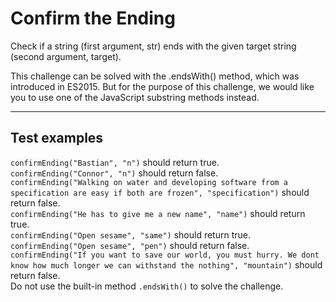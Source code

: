 # Confirm the Ending

Check if a string (first argument, str) ends with the given target string (second argument, target).

This challenge can be solved with the .endsWith() method, which was introduced in ES2015. But for the purpose of this challenge, we would like you to use one of the JavaScript substring methods instead.

---

## Test examples

`confirmEnding("Bastian", "n")` should return true.\
`confirmEnding("Connor", "n")` should return false.\
`confirmEnding("Walking on water and developing software from a specification are easy if both are frozen", "specification")` should return false.\
`confirmEnding("He has to give me a new name", "name")` should return true.\
`confirmEnding("Open sesame", "same")` should return true.\
`confirmEnding("Open sesame", "pen")` should return false.\
`confirmEnding("If you want to save our world, you must hurry. We dont know how much longer we can withstand the nothing", "mountain")` should return false.\
Do not use the built-in method `.endsWith()` to solve the challenge.
